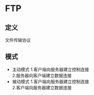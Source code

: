 # FTP #

## 定义 ##
文件传输协议

## 模式 ##
  - 主动模式
    1.客户端向服务器建立控制连接  
    2.服务器向客户端建立数据连接
  - 被动模式
    1.客户端向服务器建立控制连接  
    2.客户端向服务器建立数据连接